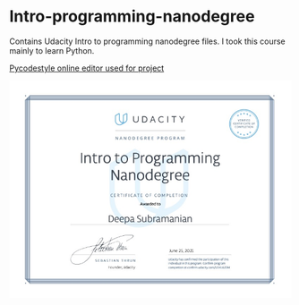 # Intro-programming-nanodegree
Contains Udacity Intro to programming nanodegree files. I took this course mainly to learn Python. 

[Pycodestyle online editor used for project](http://pep8online.com/checkresult)


![image](https://github.com/sdkdeepa/Intro-programming-nanodegree/blob/main/IntroToProgramming.jpg)
